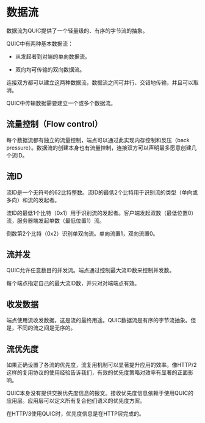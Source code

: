 # 数据流

数据流为QUIC提供了一个轻量级的、有序的字节流的抽象。

QUIC中有两种基本数据流：

 - 从发起者到对端的单向数据流。

 - 双向均可传输的双向数据流。

连接双方都可以建立这两种数据流，数据流之间可并行、交错地传输，并且可以取消。

QUIC中传输数据需要建立一个或多个数据流。

## 流量控制（Flow control）

每个数据流都有独立的流量控制，端点可以通过此实现内存控制和反压（back pressure）。数据流的创建本身也有流量控制，连接双方可以声明最多愿意创建几个流ID。

## 流ID

流ID是一个无符号的62比特整数。流ID的最低2个比特用于识别流的类型（单向或多向）和流的发起者。

流ID的最低1个比特（0x1）用于识别流的发起者。客户端发起双数（最低位置0）流，服务器端发起单数（最低位置1）流。

倒数第2个比特（0x2）识别单双向流。单向流置1，双向流置0。

## 流并发

QUIC允许任意数目的并发流。端点通过控制最大流ID数来控制并发数。

每个端点指定自己的最大流ID数，并只对对端端点有效。

## 收发数据

端点使用流收发数据，这是流的最终用途。QUIC数据流是有序的字节流抽象。但是，不同的流之间是无序的。

## 流优先度

如果正确设置了各流的优先度，流复用机制可以显著提升应用的效率。像HTTP/2这样的复用协议的使用经验告诉我们，有效的优先度策略对效率有显著的正面影响。

QUIC本身没有提供交换优先度信息的报文。接收优先度信息依赖于使用QUIC的应用层。应用层可以定义所有复合他们语义的优先度方案。

在HTTP/3使用QUIC时，优先度信息是在HTTP层完成的。
